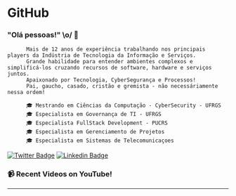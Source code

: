 # GitHub
 
### "Olá pessoas!" \o/ 👋

          Mais de 12 anos de experiência trabalhando nos principais players da Indústria de Tecnologia da Informação e Serviços.
          Grande habilidade para entender ambientes complexos e simplificá-los cruzando recursos de software, hardware e serviços juntos.
          Apaixonado por Tecnologia, CyberSegurança e Processos!
          Pai, gaucho, casado, cristão e gremista - não necessáriamente nessa ordem!
          
          🎓 Mestrando em Ciências da Computação - CyberSecurity - UFRGS
          🎓 Especialista em Governança de TI - UFRGS
          🎓 Especialista FullStack Development - PUCRS
          🎓 Especialista em Gerenciamento de Projetos
          🎓 Especialista em Sistemas de Telecomunicaçoes

[![Twitter Badge](https://img.shields.io/badge/-Twitter-1ca0f1?style=flat-square&labelColor=1ca0f1&logo=twitter&logoColor=white&link=https://twitter.com/daniel_arioza)](https://twitter.com/daniel_arioxa)
[![Linkedin Badge](https://img.shields.io/badge/-LinkedIn-blue?style=flat-square&logo=Linkedin&logoColor=white&link=https://www.linkedin.com/in/daniel-arioza)](https://www.linkedin.com/in/daniel-arioza)

### 📹 Recent Videos on YouTube!

<!-- YOUTUBE:START -->

<!-- YOUTUBE:END -->

____

